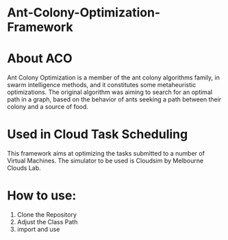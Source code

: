 # Ant-Colony-Optimization-Framework

# About ACO 
Ant Colony Optimization is a member of the ant colony algorithms family, in swarm intelligence methods, 
and it constitutes some metaheuristic optimizations. The original algorithm was aiming to search 
for an optimal path in a graph, based on the behavior of ants seeking a path between their colony 
and a source of food.

# Used in Cloud Task Scheduling
This framework aims at optimizing the tasks submitted to a number of Virtual Machines.
The simulator to be used is Cloudsim by Melbourne Clouds Lab.

# How to use:
1. Clone the Repository
2. Adjust the Class Path
3. import and use
